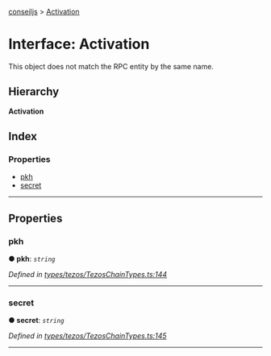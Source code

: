 [conseiljs](../README.md) > [Activation](../interfaces/activation.md)

# Interface: Activation

This object does not match the RPC entity by the same name.

## Hierarchy

**Activation**

## Index

### Properties

* [pkh](activation.md#pkh)
* [secret](activation.md#secret)

---

## Properties

<a id="pkh"></a>

###  pkh

**● pkh**: *`string`*

*Defined in [types/tezos/TezosChainTypes.ts:144](https://github.com/Cryptonomic/ConseilJS/blob/b4f6349/src/types/tezos/TezosChainTypes.ts#L144)*

___
<a id="secret"></a>

###  secret

**● secret**: *`string`*

*Defined in [types/tezos/TezosChainTypes.ts:145](https://github.com/Cryptonomic/ConseilJS/blob/b4f6349/src/types/tezos/TezosChainTypes.ts#L145)*

___


